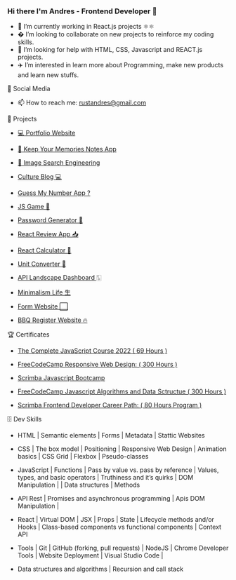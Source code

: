 ### Hi there I'm Andres - Frontend Developer 👋 ### 

- 📇 I’m currently working in React.js projects ⚛⚛️
- � I’m looking to collaborate on new projects to reinforce my coding skills.
- 👾 I’m looking for help with HTML, CSS, Javascript and REACT.js projects.
- ✈️ I’m interested in learn more about Programming, make new products and learn new stuffs.

 📲 Social Media

- 📫 How to reach me: rustandres@gmail.com

 💾 Projects

- <a href="https://devandres.netlify.app/index.html" target="_blank" rel="noopener noreferrer" > 💻 Portfolio Website </a>   

- <a href="https://memorynotapp.herokuapp.com/" target="_blank" rel="noopener noreferrer" > 📝 Keep Your Memories Notes App </a>

- <a href="https://devandres.netlify.app/image%20search%20engineering/portfolio-itemdos" target="_blank" rel="noopener noreferrer" > 📸 Image Search Engineering </a>

- <a href="https://devandres.netlify.app/image%20search%20engineering/portfolio-itemdos](https://devandres.netlify.app/culture%20blog/))" target="_blank" rel="noopener noreferrer" > Culture Blog 💻 </a>

- <a href="https://devandres.netlify.app/image%20search%20engineering/portfolio-itemdos](https://devandres.netlify.app/guess%20my%20number/)" target="_blank" rel="noopener noreferrer" > Guess My Number App ? </a>

- <a href="https://devandres.netlify.app/image%20search%20engineering/portfolio-itemdos](https://devandres.netlify.app/p%20game/)" target="_blank" rel="noopener noreferrer" > JS Game 🎲 </a>

- <a href="https://rpg-tau.vercel.app/" target="_blank" rel="noopener noreferrer" > Password Generator 🔐 </a>

- <a href="https://andrustn85.github.io/review-app/" target="_blank" rel="noopener noreferrer" > React Review App 📥 </a>


- <a href="https://andrustn85.github.io/react-calculator/" target="_blank" rel="noopener noreferrer" > React Calculator 🧮 </a>

- <a href="https://andrustn85.github.io/unit-converter/" target="_blank" rel="noopener noreferrer" > Unit Converter 🧮 </a>

- <a href="https://api-dashboard-iota.vercel.app/" target="_blank" rel="noopener noreferrer" > API Landscape Dashboard 🀧 </a>


- <a href="https://minimalism-life.vercel.app/" target="_blank" rel="noopener noreferrer" > Minimalism Life ⽣ </a>

- <a href="https://form-website.vercel.app/" target="_blank" rel="noopener noreferrer" > Form Website ⬜️ </a>

- <a href="https://bbq-hero.vercel.app/" target="_blank" rel="noopener noreferrer" > BBQ Register Website 🔥 </a>



🏆 Certificates

  - <a href="https://www.udemy.com/certificate/UC-93bdd64a-c2fb-4a0c-9347-082f01eb919b/" target="_blank" rel="noopener noreferrer">  The Complete JavaScript Course 2022 ( 69 Hours ) </a> 
 
  -  <a href="https://www.freecodecamp.org/certification/andrustn/responsive-web-design" target="_blank" rel="noopener noreferrer"> FreeCodeCamp Responsive Web Design: ( 300 Hours ) </a>
 
  - <a href="https://scrimba.com/certificate/uWKx6Gt6/gjavascript" target="_blank" rel="noopener noreferrer"> Scrimba Javascript Bootcamp </a>
 
  - <a href="https://www.freecodecamp.org/certification/andrustn/javascript-algorithms-and-data-structures" target="_blank" rel="noopener noreferrer"> FreeCodeCamp Javascript Algorithms and Data Sctructue ( 300 Hours ) </a>
 
  - <a href="https://scrimba.com/certificate/uWKx6Gt6/gfrontend" > Scrimba Frontend Developer Career Path: ( 80 Hours Program ) </a>



 🗄 Dev Skills

 * HTML | Semantic elements | Forms | Metadata | Stattic Websites

 * CSS | The box model  | Positioning  | Responsive Web Design | Animation basics | CSS Grid | Flexbox | Pseudo-classes

* JavaScript | Functions | Pass by value vs. pass by reference | Values, types, and basic operators | Truthiness and it’s quirks | DOM Manipulation |
 | Data structures | Methods

* API Rest | Promises and asynchronous programming | Apis DOM Manipulation | 

* React | Virtual DOM | JSX | Props | State | Lifecycle methods and/or Hooks | Class-based components vs functional components | Context API

* Tools | Git | GitHub (forking, pull requests) | NodeJS | Chrome Developer Tools | Website Deployment |  Visual Studio Code |

* Data structures and algorithms | Recursion and call stack
